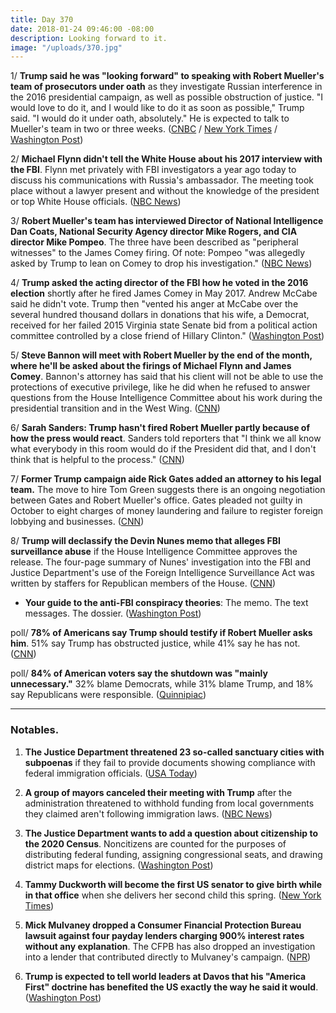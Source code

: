 ```yaml
---
title: Day 370
date: 2018-01-24 09:46:00 -08:00
description: Looking forward to it.
image: "/uploads/370.jpg"
---
```


1/ **Trump said he was "looking forward" to speaking with Robert Mueller's team of prosecutors under oath** as they investigate Russian interference in the 2016 presidential campaign, as well as possible obstruction of justice. "I would love to do it, and I would like to do it as soon as possible," Trump said. "I would do it under oath, absolutely." He is expected to talk to Mueller's team in two or three weeks. ([CNBC](https://www.cnbc.com/2018/01/24/trump-says-hes-looking-forward-to-talking-to-special-counsel-robert-mueller.html) / [New York Times](https://www.nytimes.com/2018/01/24/us/politics/trump-mueller.html) / [Washington Post](https://www.washingtonpost.com/politics/trump-says-he-would-speak-to-mueller-under-oath-in-russia-investigation/2018/01/24/edb33750-015a-11e8-8acf-ad2991367d9d_story.html))

2/ **Michael Flynn didn't tell the White House about his 2017 interview with the FBI**. Flynn met privately with FBI investigators a year ago today to discuss his communications with Russia's ambassador. The meeting took place without a lawyer present and without the knowledge of the president or top White House officials. ([NBC News](https://www.nbcnews.com/politics/donald-trump/flynn-kept-fbi-interview-concealed-white-house-trump-n840491))

3/ **Robert Mueller's team has interviewed Director of National Intelligence Dan Coats, National Security Agency director Mike Rogers, and CIA director Mike Pompeo**. The three have been described as "peripheral witnesses" to the James Comey firing. Of note: Pompeo "was allegedly asked by Trump to lean on Comey to drop his investigation." ([NBC News](https://www.nbcnews.com/politics/donald-trump/flynn-kept-fbi-interview-concealed-white-house-trump-n840491))

4/ **Trump asked the acting director of the FBI how he voted in the 2016 election** shortly after he fired James Comey in May 2017. Andrew McCabe said he didn't vote. Trump then "vented his anger at McCabe over the several hundred thousand dollars in donations that his wife, a Democrat, received for her failed 2015 Virginia state Senate bid from a political action committee controlled by a close friend of Hillary Clinton." ([Washington Post](https://www.washingtonpost.com/world/national-security/trump-asked-the-acting-fbi-director-whom-he-voted-for-during-oval-office-meeting/2018/01/23/2cb50818-0073-11e8-8acf-ad2991367d9d_story.html?utm_term=.184959a14dca))

5/ **Steve Bannon will meet with Robert Mueller by the end of the month, where he'll be asked about the firings of Michael Flynn and James Comey**. Bannon's attorney has said that his client will not be able to use the protections of executive privilege, like he did when he refused to answer questions from the House Intelligence Committee about his work during the presidential transition and in the West Wing. ([CNN](https://www.cnn.com/2018/01/24/politics/robert-mueller-steve-bannon-questioning/index.html))

6/ **Sarah Sanders: Trump hasn't fired Robert Mueller partly because of how the press would react**. Sanders told reporters that "I think we all know what everybody in this room would do if the President did that, and I don't think that is helpful to the process." ([CNN](https://www.cnn.com/2018/01/23/politics/robert-mueller-donald-trump-fire-white-house/index.html))

7/ **Former Trump campaign aide Rick Gates added an attorney to his legal team.** The move to hire Tom Green suggests there is an ongoing negotiation between Gates and Robert Mueller's office. Gates pleaded not guilty in October to eight charges of money laundering and failure to register foreign lobbying and businesses. ([CNN](https://www.cnn.com/2018/01/23/politics/rick-gates-new-attorney-mueller-russia-investigation/index.html))

8/ **Trump will declassify the Devin Nunes memo that alleges FBI surveillance abuse** if the House Intelligence Committee approves the release. The four-page summary of Nunes' investigation into the FBI and Justice Department's use of the Foreign Intelligence Surveillance Act was written by staffers for Republican members of the House. ([CNN](https://www.cnn.com/2018/01/23/politics/trump-nunes-memo-declassified/index.html))

* **Your guide to the anti-FBI conspiracy theories**: The memo. The text messages. The dossier. ([Washington Post](https://www.washingtonpost.com/news/politics/wp/2018/01/24/your-guide-to-the-anti-fbi-conspiracy-theories-rippling-through-conservative-media/))

poll/ **78% of Americans say Trump should testify if Robert Mueller asks him**. 51% say Trump has obstructed justice, while 41% say he has not. ([CNN](https://www.cnn.com/2018/01/23/politics/cnn-poll-trump-russia-testify/index.html))

poll/ **84% of American voters say the shutdown was "mainly unnecessary."** 32% blame Democrats, while 31% blame Trump, and 18% say Republicans were responsible. ([Quinnipiac](https://poll.qu.edu/national/release-detail?ReleaseID=2515))

---

### Notables.

1. **The Justice Department threatened 23 so-called sanctuary cities with subpoenas** if they fail to provide documents showing compliance with federal immigration officials. ([USA Today](https://www.usatoday.com/story/news/politics/2018/01/24/justice-department-threatens-sanctuary-cities-subpoenas-escalating-trumps-immigration-enforcement-ca/1061225001/))

2. **A group of mayors canceled their meeting with Trump** after the administration threatened to withhold funding from local governments they claimed aren't following immigration laws. ([NBC News](https://www.nbcnews.com/politics/politics-news/mayors-call-trump-meeting-after-justice-department-threatens-sanctuary-cities-n840721))

3. **The Justice Department wants to add a question about citizenship to the 2020 Census**. Noncitizens are counted for the purposes of distributing federal funding, assigning congressional seats, and drawing district maps for elections. ([Washington Post](https://www.washingtonpost.com/politics/potential-citizenship-question-in-2020-census-could-shift-power-to-rural-america/2018/01/23/c4e6d2c6-f57c-11e7-beb6-c8d48830c54d_story.html))

4. **Tammy Duckworth will become the first US senator to give birth while in that office** when she delivers her second child this spring. ([New York Times](https://www.nytimes.com/2018/01/23/us/politics/tammy-duckworth-pregnant-senate.html))

5. **Mick Mulvaney dropped a Consumer Financial Protection Bureau lawsuit against four payday lenders charging 900% interest rates without any explanation**. The CFPB has also dropped an investigation into a lender that contributed directly to Mulvaney's campaign. ([NPR](https://www.npr.org/2018/01/24/579961808/under-trump-appointee-consumer-protection-agency-seen-helping-payday-lenders))

6. **Trump is expected to tell world leaders at Davos that his "America First" doctrine has benefited the US exactly the way he said it would**. ([Washington Post](https://www.washingtonpost.com/politics/trump-will-tell-globalists-at-davos-that-his-nationalist-agenda-is-working/2018/01/24/ad1e1458-0088-11e8-bb03-722769454f82_story.html))